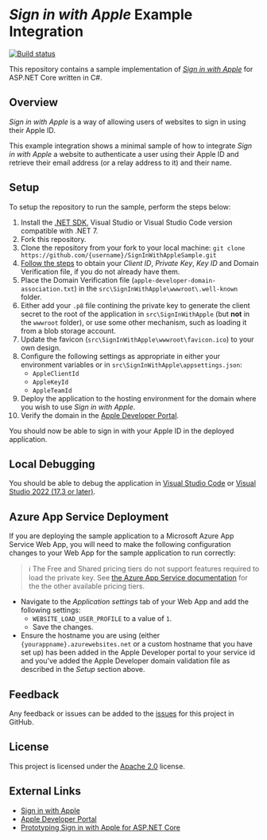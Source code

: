 # _Sign in with Apple_ Example Integration

[![Build status](https://github.com/martincostello/SignInWithAppleSample/workflows/build/badge.svg?branch=main&event=push)](https://github.com/martincostello/SignInWithAppleSample/actions?query=workflow%3Abuild+branch%3Amain+event%3Apush)

This repository contains a sample implementation of [_Sign in with Apple_](https://developer.apple.com/sign-in-with-apple/) for ASP.NET Core written in C#.

## Overview

_Sign in with Apple_ is a way of allowing users of websites to sign in using their Apple ID.

This example integration shows a minimal sample of how to integrate _Sign in with Apple_ a website to authenticate a user using their Apple ID and retrieve their email address (or a relay address to it) and their name.

## Setup

To setup the repository to run the sample, perform the steps below:

  1. Install the [.NET SDK](https://www.microsoft.com/net/download/core), Visual Studio or Visual Studio Code version compatible with .NET 7.
  1. Fork this repository.
  1. Clone the repository from your fork to your local machine: `git clone https://github.com/{username}/SignInWithAppleSample.git`
  1. [Follow the steps](https://developer.okta.com/blog/2019/06/04/what-the-heck-is-sign-in-with-apple#how-sign-in-with-apple-works-hint-it-uses-oauth-and-oidc) to obtain your _Client ID_, _Private Key_, _Key ID_ and Domain Verification file, if you do not already have them.
  1. Place the Domain Verification file (`apple-developer-domain-association.txt`) in the `src\SignInWithApple\wwwroot\.well-known` folder.
  1. Either add your `.p8` file contining the private key to generate the client secret to the root of the application in `src\SignInWithApple` (but **not** in the `wwwroot` folder), or use some other mechanism, such as loading it from a blob storage account.
  1. Update the favicon (`src\SignInWithApple\wwwroot\favicon.ico`) to your own design.
  1. Configure the following settings as appropriate in either your environment variables or in `src\SignInWithApple\appsettings.json`:
      * `AppleClientId`
      * `AppleKeyId`
      * `AppleTeamId`
  1. Deploy the application to the hosting environment for the domain where you wish to use _Sign in with Apple_.
  1. Verify the domain in the [Apple Developer Portal](https://developer.apple.com/account/).

You should now be able to sign in with your Apple ID in the deployed application.

## Local Debugging

You should be able to debug the application in [Visual Studio Code](https://code.visualstudio.com/) or [Visual Studio 2022 (17.3 or later)](https://www.visualstudio.com/downloads/).

## Azure App Service Deployment

If you are deploying the sample application to a Microsoft Azure App Service Web App, you will need to make the following configuration changes to your Web App for the sample application to run correctly:

> ℹ️ The Free and Shared pricing tiers do not support features required to load the private key. See [the Azure App Service documentation](https://docs.microsoft.com/en-us/azure/app-service/overview-hosting-plans "Azure App Service plan overview") for the the other available pricing tiers.

* Navigate to the _Application settings_ tab of your Web App and add the following settings:
  * `WEBSITE_LOAD_USER_PROFILE` to a value of `1`.
  * Save the changes.
* Ensure the hostname you are using (either `{yourappname}.azurewebsites.net` or a custom hostname that you have set up) has been added in the Apple Developer portal to your service id and you've added the Apple Developer domain validation file as described in the _Setup_ section above.

## Feedback

Any feedback or issues can be added to the [issues](https://github.com/martincostello/SignInWithAppleSample/issues) for this project in GitHub.

## License

This project is licensed under the [Apache 2.0](https://github.com/martincostello/SignInWithAppleSample/blob/main/LICENSE) license.

## External Links

* [Sign in with Apple](https://developer.apple.com/sign-in-with-apple/)
* [Apple Developer Portal](https://developer.apple.com/account/)
* [Prototyping Sign in with Apple for ASP.NET Core](https://blog.martincostello.com/sign-in-with-apple-prototype-for-aspnet-core/)
